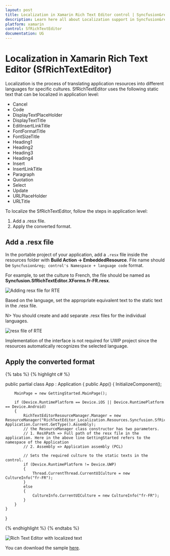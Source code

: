 ```yaml
---
layout: post
title: Localization in Xamarin Rich Text Editor control | Syncfusion&reg;
description: Learn here all about Localization support in Syncfusion&reg; Xamarin Rich Text Editor (SfRichTextEditor) control and more.
platform: xamarin
control: SfRichTextEditor
documentation: UG
---
```


# Localization in Xamarin Rich Text Editor (SfRichTextEditor)

Localization is the process of translating application resources into different languages for specific cultures. SfRichTextEditor uses the following static text that can be localized in application level:

* Cancel
* Code
* DisplayTextPlaceHolder
* DisplayTextTitle
* EditInsertLinkTitle
* FontFormatTitle
* FontSizeTitle
* Heading1
* Heading2
* Heading3
* Heading4
* Insert
* InsertLinkTitle
* Paragraph
* Quotation
* Select
* Update
* URLPlaceHolder
* URLTitle

To localize the SfRichTextEditor, follow the steps in application level:

1. Add a .resx file.
2. Apply the converted format.

## Add a .resx file

In the portable project of your application, add a `.resx` file inside the resources folder with **Build Action -> EmbeddedResource**. File name should be `Syncfusion&reg; control's Namespace + language code` format.

For example, to set the culture to French, the file should be named as **Syncfusion.SfRichTextEditor.XForms.fr-FR.resx**.

![Adding resx file for RTE](SfRichTextEditor_Images/AddRichTextResxFile.png)

Based on the language, set the appropriate equivalent text to the static text in the .resx file.

N> You should create and add separate .resx files for the individual languages.

![resx file of RTE](SfRichTextEditor_Images/RTEEquivalentText.png)

Implementation of the interface is not required for UWP project since the resources automatically recognizes the selected language.

## Apply the converted format 

{% tabs %}
{% highlight c# %}

public partial class App : Application
{
    public App()
    {
        InitializeComponent();

        MainPage = new GettingStarted.MainPage();
        
        if (Device.RuntimePlatform == Device.iOS || Device.RuntimePlatform == Device.Android)
        {
            RichTextEditorResourceManager.Manager = new ResourceManager("RichTextEditor_Localization.Resources.Syncfusion.SfRichTextEditor.XForms", Application.Current.GetType().Assembly);
            // the ResourceManager class constructor has two parameters.
            // 1. ResXPath => Full path of the resx file in the application. Here in the above line GettingStarted refers to the namespace of the Application
            // 2. Assembly => Application assembly (PCL)
    
            // Sets the required culture to the static texts in the control.		
            if (Device.RuntimePlatform != Device.UWP)
            {
                Thread.CurrentThread.CurrentUICulture = new CultureInfo("fr-FR");
            }
            else 
            {
                CultureInfo.CurrentUICulture = new CultureInfo("fr-FR");
            }
        }
    }
} 

{% endhighlight %}
{% endtabs %}

![Rich Text Editor with localized text](SfRichTextEditor_Images/FontStyle.png)

You can download the sample [here](https://www.syncfusion.com/downloads/support/directtrac/general/ze/RTE_Localization1779356607.zip).
